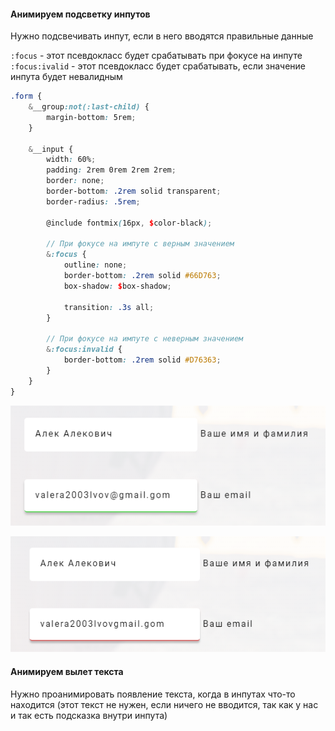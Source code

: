 #### Анимируем подсветку инпутов
Нужно подсвечивать инпут, если в него вводятся правильные данные

`:focus` - этот псевдокласс будет срабатывать при фокусе на инпуте 
`:focus:ivalid` - этот псевдокласс будет срабатывать, если значение инпута будет невалидным 

```SCSS
.form {
    &__group:not(:last-child) {
        margin-bottom: 5rem;
    }

    &__input {
        width: 60%;
        padding: 2rem 0rem 2rem 2rem;
        border: none;
        border-bottom: .2rem solid transparent;
        border-radius: .5rem;

        @include fontmix(16px, $color-black);

        // При фокусе на импуте с верным значением
        &:focus {
            outline: none;
            border-bottom: .2rem solid #66D763;
            box-shadow: $box-shadow;

            transition: .3s all;
        }

        // При фокусе на импуте с неверным значением
        &:focus:invalid {
            border-bottom: .2rem solid #D76363;
        }
    }
}
```

![](_png/Pasted%20image%2020221014191728.png)

![](_png/Pasted%20image%2020221014191721.png)


#### Анимируем вылет текста
Нужно проанимировать появление текста, когда в инпутах что-то находится (этот текст не нужен, если ничего не вводится, так как у нас и так есть подсказка внутри инпута)







